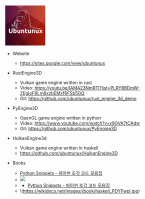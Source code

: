 ![Ubuntunux](https://github.com/ubuntunux/Ubuntunux/blob/main/Ubuntunux128.png)

- Website
    - https://sites.google.com/view/ubuntunux

- RustEngine3D
    - Vulkan game engine written in rust
    - Video: https://youtu.be/lAMA23NmRTI?list=PLRY8BDmW-ZEgIoF6Lm8xzbEMxf6FSb5GQ
    - Git: https://github.com/ubuntunux/rust_engine_3d_demo
  
- PyEngine3D
    - OpenGL game engine written in python
    - Video: https://www.youtube.com/watch?v=x9GVA7tCAdw
    - Git: https://github.com/ubuntunux/PyEngine3D

- HulkanEngine3d
    - Vulkan game engine written in haskell
    - https://github.com/ubuntunux/HulkanEngine3D
 
- Books
    - [Python Snippets - 파이썬 조각 코드 모음집](https://wikidocs.net/book/536)
    - ![](https://wikidocs.net/images//book/PythonSnippets_1IAmCXR.jpg)
    - - [Python Snippets - 파이썬 조각 코드 모음집](https://wikidocs.net/book/536)
    - !(https://wikidocs.net/images//book/haskell_PDYFwpl.jpg)
